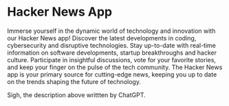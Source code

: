 # Hacker News App

Immerse yourself in the dynamic world of technology and innovation with our Hacker News app! Discover the latest developments in coding, cybersecurity and disruptive technologies. Stay up-to-date with real-time information on software developments, startup breakthroughs and hacker culture. Participate in insightful discussions, vote for your favorite stories, and keep your finger on the pulse of the tech community. The Hacker News app is your primary source for cutting-edge news, keeping you up to date on the trends shaping the future of technology.

Sigh, the description above writtten by ChatGPT.
